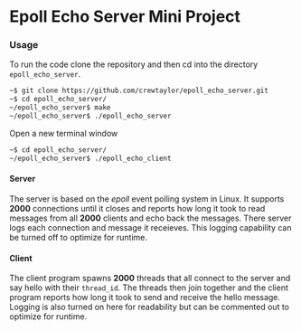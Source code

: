 # Epoll Echo Server Mini Project

### Usage

To run the code clone the repository and then cd into the directory `epoll_echo_server`.

```bash
~$ git clone https://github.com/crewtaylor/epoll_echo_server.git
~$ cd epoll_echo_server/
~/epoll_echo_server$ make
~/epoll_echo_server$ ./epoll_echo_server
```

Open a new terminal window

```bash
~$ cd epoll_echo_server/
~/epoll_echo_server$ ./epoll_echo_client
```

#### Server

The server is based on the _epoll_ event polling system in Linux. It supports **2000** connections until it closes and reports how long it took to read messages from all **2000** clients and echo back the messages. There server logs each connection and message it receieves. This logging capability can be turned off to optimize for runtime.

#### Client

The client program spawns **2000** threads that all connect to the server and say hello with their `thread_id`. The threads then join together and the client program reports how long it took to send and receive the hello message. Logging is also turned on here for readability but can be commented out to optimize for runtime. 